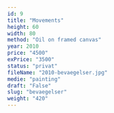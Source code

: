 ```yaml
---
id: 9
title: "Movements"
height: 60
width: 80
method: "Oil on framed canvas"
year: 2010
price: "4500"
exPrice: "3500"
status: "privat"
fileName: "2010-bevaegelser.jpg"
medie: "painting"
draft: "False"
slug: "bevaegelser"
weight: "420"
---
```

